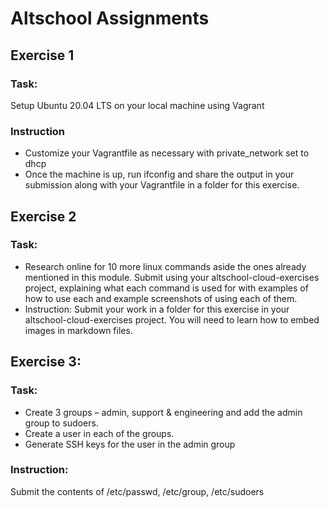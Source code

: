 # Altschool Assignments

## Exercise 1

### Task: 
Setup Ubuntu 20.04 LTS on your local machine using Vagrant

### Instruction

* Customize your Vagrantfile as necessary with private_network set to dhcp  
* Once the machine is up, run ifconfig and share the output in your submission along with your Vagrantfile in a folder for this exercise.

## Exercise 2

### Task:  
* Research online for 10 more linux commands aside the ones already mentioned in this module. Submit using your altschool-cloud-exercises project, explaining what each command is used for with examples of how to use each and example screenshots of using each of them.  
* Instruction: Submit your work in a folder for this exercise in your altschool-cloud-exercises project. You will need to learn how to embed images in markdown files.

## Exercise 3:

### Task:  
* Create 3 groups – admin, support & engineering and add the admin group to sudoers. 
* Create a user in each of the groups. 
* Generate SSH keys for the user in the admin group
### Instruction:  
Submit the contents of /etc/passwd, /etc/group, /etc/sudoers
